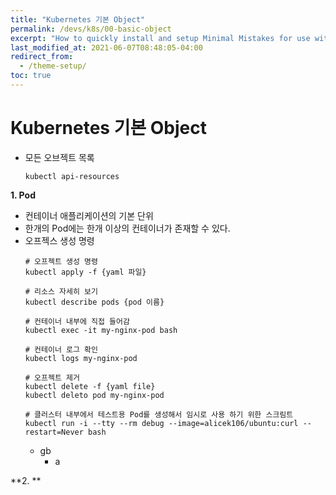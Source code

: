 ```yaml
---
title: "Kubernetes 기본 Object"
permalink: /devs/k8s/00-basic-object
excerpt: "How to quickly install and setup Minimal Mistakes for use with GitHub Pages."
last_modified_at: 2021-06-07T08:48:05-04:00
redirect_from:
  - /theme-setup/
toc: true
---
```


# Kubernetes 기본 Object

* 모든 오브젝트 목록
	```
	kubectl api-resources
	```
**1. Pod**
* 컨테이너 애플리케이션의 기본 단위
* 한개의 Pod에는 한개 이상의 컨테이너가 존재할 수 있다.
* 오프젝스 생성 명령
	```
	# 오프젝트 생성 명령
	kubectl apply -f {yaml 파일}
	
	# 리소스 자세히 보기
	kubectl describe pods {pod 이름}
	
	# 컨테이너 내부에 직접 들어감
	kubectl exec -it my-nginx-pod bash
	
	# 컨테이너 로그 확인
	kubectl logs my-nginx-pod
	
	# 오프젝트 제거
	kubectl delete -f {yaml file}
	kubectl deleto pod my-nginx-pod
	
	# 클러스터 내부에서 테스트용 Pod를 생성해서 임시로 사용 하기 위한 스크림트
	kubectl run -i --tty --rm debug --image=alicek106/ubuntu:curl --restart=Never bash
	```
	- gb
		* a
		

**2. **
